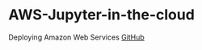 # AWS-Jupyter-in-the-cloud
Deploying Amazon Web Services
[GitHub](https://github.com/kbakirov/AWS-Jupyter-in-the-cloud/tree/master/Jupyter)
